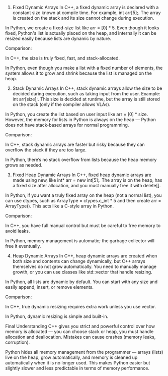 1. Fixed Dynamic Arrays
In C++, a fixed dynamic array is declared with a constant size known at compile time. For example, int arr[5];. The array is created on the stack and its size cannot change during execution.

In Python, we create a fixed-size list like arr = [0] * 5. Even though it looks fixed, Python's list is actually placed on the heap, and internally it can be resized easily because lists are dynamic by nature.

Comparison:

In C++, the size is truly fixed, fast, and stack-allocated.

In Python, even though you make a list with a fixed number of elements, the system allows it to grow and shrink because the list is managed on the heap.

2. Stack Dynamic Arrays
In C++, stack dynamic arrays allow the size to be decided during execution, such as taking input from the user. Example: int arr[size];. This size is decided at runtime, but the array is still stored on the stack (only if the compiler allows VLAs).

In Python, you create the list based on user input like arr = [0] * size. However, the memory for lists in Python is always on the heap — Python does not have stack-based arrays for normal programming.

Comparison:

In C++, stack dynamic arrays are faster but risky because they can overflow the stack if they are too large.

In Python, there’s no stack overflow from lists because the heap memory grows as needed.

3. Fixed Heap Dynamic Arrays
In C++, fixed heap dynamic arrays are made using new, like int* arr = new int[5];. The array is on the heap, has a fixed size after allocation, and you must manually free it with delete[].

In Python, if you want a truly fixed array on the heap (not a normal list), you can use ctypes, such as ArrayType = ctypes.c_int * 5 and then create arr = ArrayType(). This acts like a C-style array in Python.

Comparison:

In C++, you have full manual control but must be careful to free memory to avoid leaks.

In Python, memory management is automatic; the garbage collector will free it eventually.

4. Heap Dynamic Arrays
In C++, heap dynamic arrays are created when both size and contents can change dynamically, but C++ arrays themselves do not grow automatically. You need to manually manage growth, or you can use classes like std::vector that handle resizing.

In Python, all lists are dynamic by default. You can start with any size and easily append, insert, or remove elements.

Comparison:

In C++, true dynamic resizing requires extra work unless you use vector.

In Python, dynamic resizing is simple and built-in.

Final Understanding
C++ gives you strict and powerful control over how memory is allocated — you can choose stack or heap, you must handle allocation and deallocation. Mistakes can cause crashes (memory leaks, corruption).

Python hides all memory management from the programmer — arrays (lists) live on the heap, grow automatically, and memory is cleaned up automatically when it is no longer used. This makes Python easier but slightly slower and less predictable in terms of memory performance.
